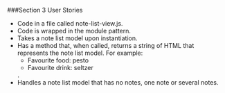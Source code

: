 ###Section 3 User Stories

- Code in a file called note-list-view.js.
- Code is wrapped in the module pattern.
- Takes a note list model upon instantiation.
- Has a method that, when called, returns a string of HTML that represents the note list model. For example: <ul><li><div>Favourite food: pesto</div></li><li><div>Favourite drink: seltzer</div></li></ul>.
- Handles a note list model that has no notes, one note or several notes.
